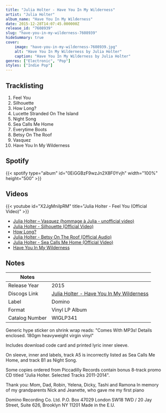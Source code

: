 ```yaml
---
title: "Julia Holter - Have You In My Wilderness"
artist: "Julia Holter"
album_name: "Have You In My Wilderness"
date: 2015-12-28T14:07:45.000000Z
release_id: "7608939"
slug: "have-you-in-my-wilderness-7608939"
hideSummary: true
cover:
    image: "have-you-in-my-wilderness-7608939.jpg"
    alt: "Have You In My Wilderness by Julia Holter"
    caption: "Have You In My Wilderness by Julia Holter"
genres: ["Electronic", "Pop"]
styles: ["Indie Pop"]
---
```


## Tracklisting
1. Feel You
2. Silhouette
3. How Long?
4. Lucette Stranded On The Island
5. Night Song
6. Sea Calls Me Home
7. Everytime Boots
8. Betsy On The Roof
9. Vasquez
10. Have You In My Wilderness


## Spotify
{{< spotify type="album" id="0EiGGBzF9wzJn2X8F0Yvjh" width="100%" height="500" >}}



## Videos
{{< youtube id="X2JgMniIpRM" title="Julia Holter - Feel You (Official Video)" >}}
- [Julia Holter –  Vasquez  (hommage à Julia - unofficial video)](https://www.youtube.com/watch?v=w8USu4D0dvw)
- [Julia Holter - Silhouette (Official Video)](https://www.youtube.com/watch?v=m8_ZWlOKsUQ)
- [How Long?](https://www.youtube.com/watch?v=rV6dzWOSEQE)
- [Julia Holter - Betsy On The Roof (Official Audio)](https://www.youtube.com/watch?v=Sr2GYsynCFg)
- [Julia Holter - Sea Calls Me Home (Official Video)](https://www.youtube.com/watch?v=OERixQR-hxY)
- [Have You In My Wilderness](https://www.youtube.com/watch?v=uYLOYsDYpRg)

## Notes
| Notes          |             |
| ---------------| ----------- |
| Release Year   | 2015 |
| Discogs Link   | [Julia Holter - Have You In My Wilderness](https://www.discogs.com/release/7608939-Julia-Holter-Have-You-In-My-Wilderness) |
| Label          | Domino |
| Format         | Vinyl LP Album |
| Catalog Number | WIGLP341 |

Generic hype sticker on shrink wrap reads: "Comes With MP3s! Details enclosed. 180gm heavyweight virgin vinyl" 

Includes download code card and printed lyric inner sleeve.

On sleeve, inner and labels, track A5 is incorrectly listed as Sea Calls Me Home, and track B1 as Night Song.

Some copies ordered from Piccadilly Records contain bonus 8-track promo CD titled "Julia Holter. Selected Tracks 2011-2014".

Thank you: Mom, Dad, Robin, Yelena, Dicky, Tashi and Ramona 
In memory of my grandparents Nick and Jeanette, who gave me my first piano 

Domino Recording Co. Ltd. P.O. Box 47029 London SW18 1WD / 20 Jay Street, Suite 626, Brooklyn NY 11201
Made in the E.U.
